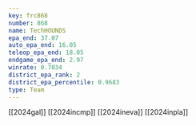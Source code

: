 ```yaml
---
key: frc868
number: 868
name: TechHOUNDS
epa_end: 37.07
auto_epa_end: 16.05
teleop_epa_end: 18.05
endgame_epa_end: 2.97
winrate: 0.7034
district_epa_rank: 2
district_epa_percentile: 0.9683
type: Team
---
```

[[2024gal]]
[[2024incmp]]
[[2024ineva]]
[[2024inpla]]
